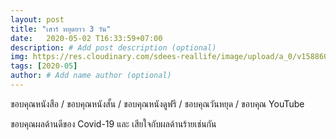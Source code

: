 ```yaml
---
layout: post
title: "เสาร์ หยุดยาว 3 วัน"
date:   2020-05-02 T16:33:59+07:00
description: # Add post description (optional)
img: https://res.cloudinary.com/sdees-reallife/image/upload/a_0/v1588603746/IMG_20200501_101017.jpg # Add image post (optional)
tags: [2020-05]
author: # Add name author (optional)
---
```

ขอบคุณหนังสือ / ขอบคุณหนังสั้น / ขอบคุณหนังดูฟรี / ชอบคุณวันหยุด / ขอบคุณ YouTube

<i class="fa fa-child" style="color:plum"></i>

ขอบคุณผลด้านดีของ Covid-19 และ เสียใจกับผลด้านร้ายเช่นกัน
